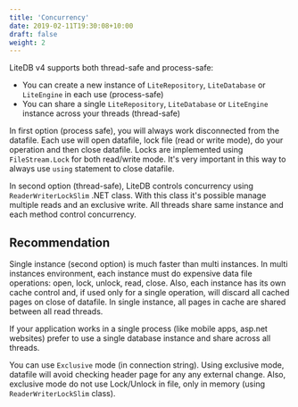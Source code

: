 ```yaml
---
title: 'Concurrency'
date: 2019-02-11T19:30:08+10:00
draft: false
weight: 2
---
```


LiteDB v4 supports both thread-safe and process-safe:

- You can create a new instance of `LiteRepository`, `LiteDatabase` or `LiteEngine` in each use (process-safe)
- You can share a single `LiteRepository`, `LiteDatabase` or `LiteEngine` instance across your threads (thread-safe)

In first option (process safe), you will always work disconnected from the datafile. Each use will open datafile, lock file (read or write mode), do your operation and then close datafile. Locks are implemented using `FileStream.Lock` for both read/write mode. It's very important in this way to always use `using` statement to close datafile.

In second option (thread-safe), LiteDB controls concurrency using `ReaderWriterLockSlim` .NET class. With this class it's possible manage multiple reads and an exclusive write. All threads share same instance and each method control concurrency. 

## Recommendation

Single instance (second option) is much faster than multi instances. In multi instances environment, each instance must do expensive data file operations: open, lock, unlock, read, close. Also, each instance has its own cache control and, if used only for a single operation, will discard all cached pages on close of datafile. In single instance, all pages in cache are shared between all read threads.

If your application works in a single process (like mobile apps, asp.net websites) prefer to use a single database instance and share across all threads.

You can use `Exclusive` mode (in connection string). Using exclusive mode, datafile will avoid checking header page for any any external change. Also, exclusive mode do not use Lock/Unlock in file, only in memory (using `ReaderWriterLockSlim` class).
